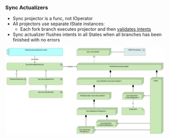 ### Sync Actualizers
  - Sync projector is a func, not IOperator
  - All projectors use separate IState instances:
    - Each fork branch executes projector and then [validates intents]($21606)
  - Sync actualizer flushes intents in all States when all branches has been finished with no errors

![](./img/03-SyncActualizer.jpg)
